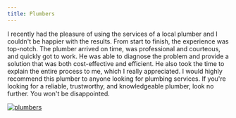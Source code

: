 ```yaml
---
title: Plumbers
---
```


I recently had the pleasure of using the services of a local plumber and I couldn't be happier with the results. From start to finish, the experience was top-notch. The plumber arrived on time, was professional and courteous, and quickly got to work. He was able to diagnose the problem and provide a solution that was both cost-effective and efficient. He also took the time to explain the entire process to me, which I really appreciated. I would highly recommend this plumber to anyone looking for plumbing services. If you're looking for a reliable, trustworthy, and knowledgeable plumber, look no further. You won't be disappointed.

[![plumbers](<https://dabuttonfactory.com/button.png?t=CHECK+SERVICE&f=Noto+Sans-Bold&ts=26&tc=fff&hp=45&vp=20&c=11&bgt=unicolored&bgc=4bd42f>)](<https://www.bark.com/?a_aid=5d2d0e83cdc39>)